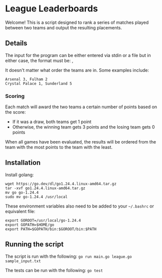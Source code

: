 # League Leaderboards

Welcome! This is a script designed to rank a series of matches played between two teams and output the resulting placements.

## Details

The input for the program can be either entered via stdin or a file but in either case, the format must be:
<team name> <team score>, <team name> <team score>

It doesn't matter what order the teams are in. Some examples include:
```
Arsenal 3, Fulham 2
Crystal Palace 1, Sunderland 5
```

### Scoring

Each match will award the two teams a certain number of points based on the score:
- If it was a draw, both teams get 1 point
- Otherwise, the winning team gets 3 points and the losing team gets 0 points

When all games have been evaluated, the results will be ordered from the team with the most points to the team with the least.

## Installation

Install golang:
```
wget https://go.dev/dl/go1.24.4.linux-amd64.tar.gz
tar -xvf go1.24.4.linux-amd64.tar.gz
mv go go-1.24.4
sudo mv go-1.24.4 /usr/local
```

These environment variables also need to be added to your `~/.bashrc` or equivalent file:
```
export GOROOT=/usr/local/go-1.24.4
export GOPATH=$HOME/go
export PATH=$GOPATH/bin:$GOROOT/bin:$PATH
```

## Running the script

The script is run with the following:
`go run main.go league.go sample_input.txt`

The tests can be run with the following:
`go test`
